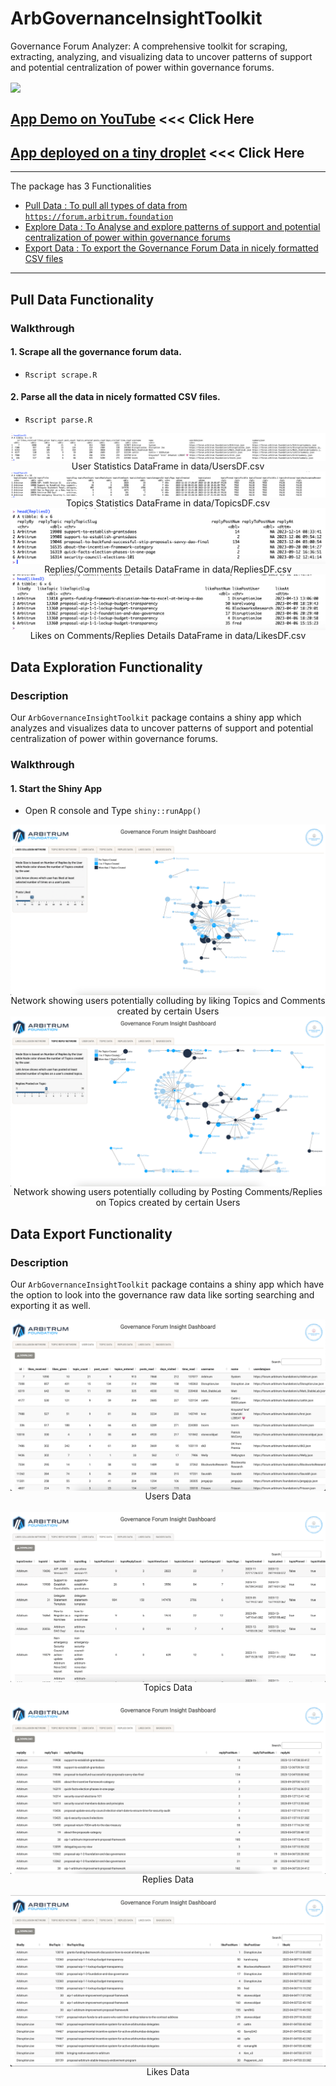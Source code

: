# ArbGovernanceInsightToolkit
Governance Forum Analyzer: A comprehensive toolkit for scraping, extracting, analyzing, and visualizing data to uncover patterns of support and potential centralization of power within governance forums.

<img src="www/DemoGif.gif" align="center"/>

## [App Demo on YouTube](https://www.youtube.com/watch?v=H) <<< Click Here

## [App deployed on a tiny droplet](http://143.198:4539) <<< Click Here

<hr>

The package has 3 Functionalities
- [Pull Data : To pull all types of data from `https://forum.arbitrum.foundation`](https://github.com/yogesh-bansal/ArbGovernanceInsightToolkit#pull-data-functionality)
- [Explore Data : To Analyse and explore patterns of support and potential centralization of power within governance forums](https://github.com/yogesh-bansal/ArbGovernanceInsightToolkit#data-exploration-functionality)
- [Export Data : To export the Governance Forum Data in nicely formatted CSV files](https://github.com/yogesh-bansal/ArbGovernanceInsightToolkit#data-export-functionality)

<hr>

## Pull Data Functionality

### Walkthrough

#### 1. Scrape all the governance forum data.

- `Rscript scrape.R`

#### 2. Parse all the data in nicely formatted CSV files.

- `Rscript parse.R`

<img src="www/UsersD.png" align="center"/>
<div align="center">User Statistics DataFrame in data/UsersDF.csv</div>

<img src="www/TopicsD.png" align="center"/>
<div align="center">Topics Statistics DataFrame in data/TopicsDF.csv</div>

<img src="www/RepliesD.png" align="center"/>
<div align="center">Replies/Comments Details DataFrame in data/RepliesDF.csv</div>

<img src="www/LikesD.png" align="center"/>
<div align="center">Likes on Comments/Replies Details DataFrame in data/LikesDF.csv</div>


## Data Exploration Functionality

### Description

Our `ArbGovernanceInsightToolkit` package contains a shiny app which analyzes and visualizes data to uncover patterns of support and potential centralization of power within governance forums.

### Walkthrough

#### 1. Start the Shiny App

- Open R console and Type `shiny::runApp()`

<img src="www/Dash1.png" align="center"/>
<div align="center">Network showing users potentially colluding by liking Topics and Comments created by certain Users</div>

<img src="www/Dash2.png" align="center"/>
<div align="center">Network showing users potentially colluding by Posting Comments/Replies on Topics created by certain Users</div>


## Data Export Functionality

### Description

Our `ArbGovernanceInsightToolkit` package contains a shiny app which have the option to look into the governance raw data like sorting searching and exporting it as well.

<img src="www/ExportU.png" align="center"/>
<div align="center">Users Data</div>
&nbsp;
&nbsp;
<img src="www/ExportT.png" align="center"/>
<div align="center">Topics Data</div>
&nbsp;
&nbsp;
<img src="www/ExportR.png" align="center"/>
<div align="center">Replies Data</div>
&nbsp;
&nbsp;
<img src="www/ExportL.png" align="center"/>
<div align="center">Likes Data</div>
